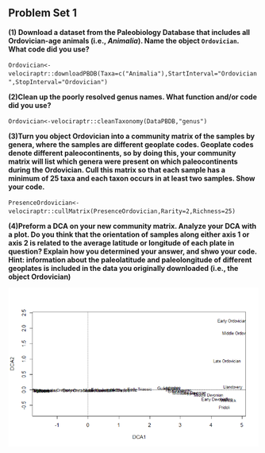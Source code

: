 ## Problem Set 1

**(1) Download a dataset from the Paleobiology Database that includes all Ordovician-age animals (i.e., *Animalia*). Name the object `Ordovician`. What code did you use?**

`Ordovician<-velociraptr::downloadPBDB(Taxa=c("Animalia"),StartInterval="Ordovician",StopInterval="Ordovician")`

**(2)Clean up the poorly resolved genus names. What function and/or code did you use?**

`Ordovician<-velociraptr::cleanTaxonomy(DataPBDB,"genus")`

**(3)Turn you object Ordovician into a community matrix of the samples by genera, where the samples are different geoplate codes. Geoplate codes denote different paleocontinents, so by doing this, your community matrix will list which genera were present on which paleocontinents during the Ordovician. Cull this matrix so that each sample has a minimum of 25 taxa and each taxon occurs in at least two samples. Show your code.**

`PresenceOrdovician<-velociraptr::cullMatrix(PresenceOrdovician,Rarity=2,Richness=25)`


**(4)Preform a DCA on your new community matrix. Analyze your DCA with a plot. Do you think that the orientation of samples along either axis 1 or axis 2 is related to the average latitude or longitude of each plate in question? Explain how you determined your answer, and shwo your code. Hint: information about the paleolatitude and paleolongitude of different geoplates is included in the data you originally downloaded (i.e., the object Ordovician)**

![OrdovicianDCA](https://github.com/hernana8/WWUAdvancedPaleo/blob/master/Rplot.png)


